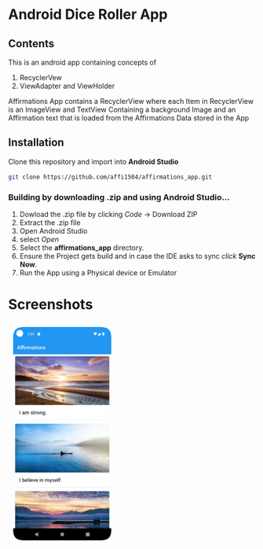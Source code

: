 # Android Dice Roller App
<h2>Contents</h2>

This is an android app containing concepts of
1. RecyclerVew
1. ViewAdapter and ViewHolder

Affirmations App contains a RecyclerView where each Item in RecyclerView is an ImageView and TextView Containing a background Image and an Affirmation text that is loaded from the Affirmations Data stored in the App


## Installation
Clone this repository and import into **Android Studio**
```bash
git clone https://github.com/affi1504/affirmations_app.git
```

<h3>Building by downloading .zip and using Android Studio...</h3>

1. Dowload the .zip file by clicking *Code* -> Download ZIP
1. Extract the .zip file
1. Open Android Studio
1. select *Open*
1. Select the **affirmations_app** directory.
1. Ensure the Project gets build and in case the IDE asks to sync *click* **Sync Now**.
1. Run the App using a Physical device or Emulator

# Screenshots
[<img src="screenshots/Screenshot_1.png" align="left"
width="200" hspace="10" vspace="10">](screenshots/Screenshot_1.png)
